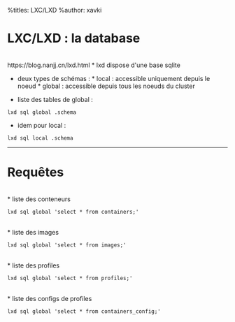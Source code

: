 %titles: LXC/LXD
%author: xavki

# LXC/LXD : la database

<br>
https://blog.nanjj.cn/lxd.html
* lxd dispose d'une base sqlite

<br>

* deux types de schémas : 
		* local : accessible uniquement depuis le noeud
		* global : accessible depuis tous les noeuds du cluster

* liste des tables de global :

```
lxd sql global .schema
```

* idem pour local :

```
lxd sql local .schema
```

-----------------------------------------------------------------------

# Requêtes


<br>
* liste des conteneurs

```
lxd sql global 'select * from containers;'
```


<br>
* liste des images

```
lxd sql global 'select * from images;'
```

<br>
* liste des profiles

```
lxd sql global 'select * from profiles;'
```

<br>
* liste des configs de profiles

```
lxd sql global 'select * from containers_config;'
```
